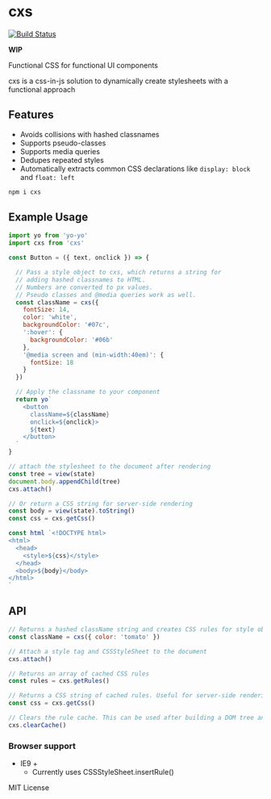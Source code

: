 
# cxs

[![Build Status](https://travis-ci.org/jxnblk/cxs.svg?branch=master)](https://travis-ci.org/jxnblk/cxs)

**WIP**

Functional CSS for functional UI components

cxs is a css-in-js solution to dynamically create stylesheets with a functional approach

## Features
- Avoids collisions with hashed classnames
- Supports pseudo-classes
- Supports media queries
- Dedupes repeated styles
- Automatically extracts common CSS declarations like `display: block` and `float: left`


```sh
npm i cxs
```

## Example Usage

```js
import yo from 'yo-yo'
import cxs from 'cxs'

const Button = ({ text, onclick }) => {

  // Pass a style object to cxs, which returns a string for
  // adding hashed classnames to HTML.
  // Numbers are converted to px values.
  // Pseudo classes and @media queries work as well.
  const className = cxs({
    fontSize: 14,
    color: 'white',
    backgroundColor: '#07c',
    ':hover': {
      backgroundColor: '#06b'
    },
    '@media screen and (min-width:40em)': {
      fontSize: 18
    }
  })

  // Apply the classname to your component
  return yo`
    <button
      className=${className}
      onclick=${onclick}>
      ${text}
    </button>
  `
}
```

```js
// attach the stylesheet to the document after rendering
const tree = view(state)
document.body.appendChild(tree)
cxs.attach()
```

```js
// Or return a CSS string for server-side rendering
const body = view(state).toString()
const css = cxs.getCss()

const html `<!DOCTYPE html>
<html>
  <head>
    <style>${css}</style>
  </head>
  <body>${body}</body>
</html>
`
```

## API

```js
// Returns a hashed className string and creates CSS rules for style objects
const className = cxs({ color: 'tomato' })

// Attach a style tag and CSSStyleSheet to the document
cxs.attach()

// Returns an array of cached CSS rules
const rules = cxs.getRules()

// Returns a CSS string of cached rules. Useful for server-side rendering
const css = cxs.getCss()

// Clears the rule cache. This can be used after building a DOM tree and attaching styles
cxs.clearCache()
```

### Browser support

- IE9 +
  - Currently uses CSSStyleSheet.insertRule()

MIT License

